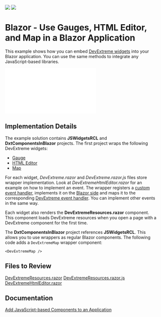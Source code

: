 <!-- default badges list -->
[![](https://img.shields.io/badge/Open_in_DevExpress_Support_Center-FF7200?style=flat-square&logo=DevExpress&logoColor=white)](https://supportcenter.devexpress.com/ticket/details/T1069428)
[![](https://img.shields.io/badge/📖_How_to_use_DevExpress_Examples-e9f6fc?style=flat-square)](https://docs.devexpress.com/GeneralInformation/403183)
<!-- default badges end -->
# Blazor - Use Gauges, HTML Editor, and Map in a Blazor Application

This example shows how you can embed [DevExtreme widgets](https://js.devexpress.com/Demos/WidgetsGallery/) into your Blazor application. You can use the same methods to integrate any JavaScript-based libraries.


![HTML Editor in DevExpress Blazor App](readme.md)

## Implementation Details

The example solution contains **JSWidgetsRCL** and **DxtComponentsInBlazor** projects. The first project wraps the following DevExtreme widgets:

* [Gauge](https://js.devexpress.com/Demos/WidgetsGallery/Demo/Gauges/Overview/jQuery/Light/)
* [HTML Editor](https://js.devexpress.com/Demos/WidgetsGallery/Demo/HtmlEditor/Overview/jQuery/Light/)
* [Map](https://js.devexpress.com/Demos/WidgetsGallery/Demo/VectorMap/Overview/jQuery/Light/)

For each widget, _DevExtreme<WidgetName>.razor_ and _DevExtreme<WidgetName>.razor.js_ files store wrapper implementation. Look at _DevExtremeHtmlEditor.razor_ for an example on how to implement an event. The wrapper registers a [custom event handler](/JSWidgetsRCL/EventHandlers.cs), implements it on the [Blazor side](/JSWidgetsRCL/DevExtremeComponents/DevExtremeHtmlEditor.razor#L21) and maps it to the corresponding [DevExtreme event handler](/JSWidgetsRCL/DevExtremeComponents/DevExtremeHtmlEditor.razor.js#L7). You can implement other events in the same way.

Each widget also renders the **DevExtremeResources.razor** component. This component loads DevExtreme resources when you open a page with a DevExtreme component for the first time.

The **DxtComponentsInBlazor** project references **JSWidgetsRCL**. This allows you to use wrappers as regular Blazor components. The following code adds a `DevExtremeMap` wrapper component:


```Razor
<DevExtremeMap />
```

## Files to Review

[DevExtremeResources.razor](/JSWidgetsRCL/DevExtremeComponents/DevExtremeResources.razor)
[DevExtremeResources.razor.js](/JSWidgetsRCL/DevExtremeComponents/DevExtremeResources.razor.js)
[DevExtremeHtmlEditor.razor](/JSWidgetsRCL/DevExtremeComponents/DevExtremeHtmlEditor.razor)

## Documentation

[Add JavaScript-based Components to an Application](https://docs.devexpress.com/Blazor/403578)
